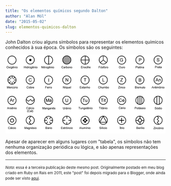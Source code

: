 ```yaml
---
title: "Os elementos químicos segundo Dalton"
author: "Alan Mól"
date: "2015-05-02"
slug: elementos-quimicos-dalton
---
```


John Dalton criou alguns símbolos para representar os elementos químicos conhecidos à sua época. Os símbolos são os seguintes:

<div class="blogImg blogImgMiddle">
    <img src="elementos_dalton.png"/>
</div>

Apesar de aparecer em alguns lugares com "tabela", os símbolos não tem nenhuma organização periódica ou lógica, e são apenas representações dos elementos.

----

<small>_Nota_: essa é a terceira publicação deste mesmo post. Originalmente postado em meu blog criado em Ruby on Rais em 2011, este "post" foi depois migrado para o Blogger, onde ainda pode ser visto [aqui](http://blog.alanmol.com.br/2015/05/os-elementos-quimicos-segundo-dalton.html).</small>